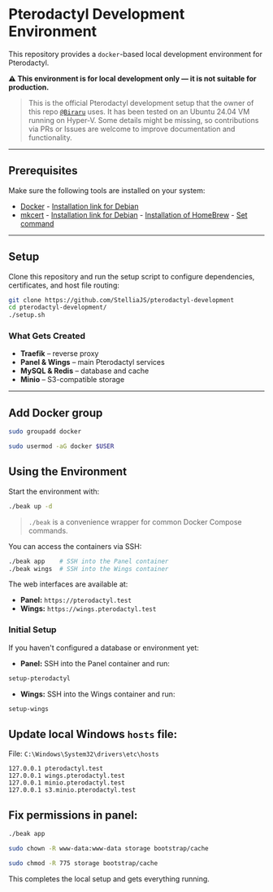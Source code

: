 # Pterodactyl Development Environment

This repository provides a `docker`-based local development environment for Pterodactyl.

**⚠️ This environment is for local development only — it is not suitable for production.**

> This is the official Pterodactyl development setup that the owner of this repo [`@Biraru`](https://github.com/Biraru) uses. It has been tested on an Ubuntu 24.04 VM running on Hyper-V. Some details might be missing, so contributions via PRs or Issues are welcome to improve documentation and functionality.

---

## Prerequisites

Make sure the following tools are installed on your system:

* [Docker](https://docker.io) - [Installation link for Debian](https://docs.docker.com/engine/install/debian/#install-using-the-repository)
* [mkcert](https://github.com/FiloSottile/mkcert) - [Installation link for Debian](https://github.com/FiloSottile/mkcert?tab=readme-ov-file#linux) - [Installation of HomeBrew](https://brew.sh/) - [Set command](https://docs.brew.sh/Homebrew-on-Linux)

---

## Setup

Clone this repository and run the setup script to configure dependencies, certificates, and host file routing:

```bash
git clone https://github.com/StelliaJS/pterodactyl-development
cd pterodactyl-development/
./setup.sh
```

### What Gets Created

* **Traefik** – reverse proxy
* **Panel & Wings** – main Pterodactyl services
* **MySQL & Redis** – database and cache
* **Minio** – S3-compatible storage

---

## Add Docker group
```bash
sudo groupadd docker
```

```bash
sudo usermod -aG docker $USER
```

## Using the Environment

Start the environment with:

```bash
./beak up -d
```

> `./beak` is a convenience wrapper for common Docker Compose commands.

You can access the containers via SSH:

```bash
./beak app    # SSH into the Panel container
./beak wings  # SSH into the Wings container
```

The web interfaces are available at:

* **Panel:** `https://pterodactyl.test`
* **Wings:** `https://wings.pterodactyl.test`

### Initial Setup

If you haven't configured a database or environment yet:

* **Panel:** SSH into the Panel container and run:

```bash
setup-pterodactyl
```

* **Wings:** SSH into the Wings container and run:

```bash
setup-wings
```

## Update local Windows `hosts` file:

File: `C:\Windows\System32\drivers\etc\hosts`
```
127.0.0.1 pterodactyl.test
127.0.0.1 wings.pterodactyl.test
127.0.0.1 minio.pterodactyl.test
127.0.0.1 s3.minio.pterodactyl.test
```

## Fix permissions in panel:
```bash
./beak app
```

```bash
sudo chown -R www-data:www-data storage bootstrap/cache
```

```bash
sudo chmod -R 775 storage bootstrap/cache
```
This completes the local setup and gets everything running.
